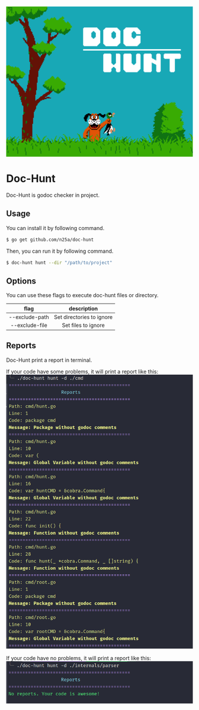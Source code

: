 ![alt text](https://raw.githubusercontent.com/n25a/doc-hunt/1f3b6c85b8d1d7050299e08d05df1bc835bab243/images/logo.png)

# Doc-Hunt
Doc-Hunt is godoc checker in project.

## Usage
You can install it by following command.

```bash
$ go get github.com/n25a/doc-hunt
```

Then, you can run it by following command.

```bash
$ doc-hunt hunt --dir "/path/to/project"
```

## Options
You can use these flags to execute doc-hunt files or directory.

|      flag      |        description         |
|:--------------:|:--------------------------:|
| --exclude-path | Set directories to ignore  |
| --exclude-file |    Set files to ignore     |


## Reports
Doc-Hunt print a report in terminal.

If your code have some problems, it will print a report like this:
![alt text](https://raw.githubusercontent.com/n25a/doc-hunt/1f3b6c85b8d1d7050299e08d05df1bc835bab243/images/failed.png)

If your code have no problems, it will print a report like this:
![alt text](https://raw.githubusercontent.com/n25a/doc-hunt/1f3b6c85b8d1d7050299e08d05df1bc835bab243/images/Success.png)
